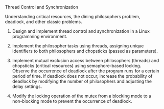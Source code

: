Thread Control and Synchronization

Understanding critical resources, the dining philosophers problem, deadlock, and other classic problems.

1. Design and implement thread control and synchronization in a Linux programming environment.

2. Implement the philosopher tasks using threads, assigning unique identifiers to both philosophers and chopsticks (passed as parameters).

3. Implement mutual exclusion access between philosophers (threads) and chopsticks (critical resources) using semaphore-based locking. Observe the occurrence of deadlock after the program runs for a certain period of time. If deadlock does not occur, increase the probability of deadlock by modifying the number of philosophers and adjusting the delay settings.

4. Modify the locking operation of the mutex from a blocking mode to a non-blocking mode to prevent the occurrence of deadlock.